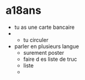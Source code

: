 # a18ans
- tu as une carte bancaire
- - tu circuler
- parler en plusieurs langue
    - surement poster
    - faire d es liste de truc
    - liste
    - 
